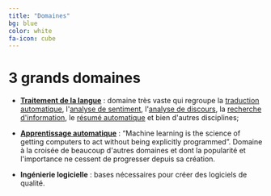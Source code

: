```yaml
---
title: "Domaines"
bg: blue
color: white
fa-icon: cube
---
```


# 3 grands domaines

- [**Traitement de la langue**][nlp] : domaine très vaste qui regroupe
  la [traduction automatique][mt], l'[analyse de sentiment][sa],
  l'[analyse de discours][da], la [recherche d'information][ir], le
  [résumé automatique][as] et bien d'autres disciplines;

- [**Apprentissage automatique**][ml] : “Machine learning is the
  science of getting computers to act without being explicitly
  programmed”. Domaine à la croisée de beaucoup d'autres domaines et
  dont la popularité et l'importance ne cessent de progresser depuis
  sa création.

- **Ingénierie logicielle** : bases nécessaires pour créer des
  logiciels de qualité.

[nlp]: https://www.youtube.com/playlist?list=PL6397E4B26D00A269
[mt]: http://en.wikipedia.org/wiki/Machine_translation
[sa]: http://en.wikipedia.org/wiki/Sentiment_analysis
[da]: http://en.wikipedia.org/wiki/Discourse_analysis
[ir]: http://en.wikipedia.org/wiki/Information_retrieval
[as]: http://en.wikipedia.org/wiki/Automatic_summarization
[ml]: https://www.coursera.org/course/ml
